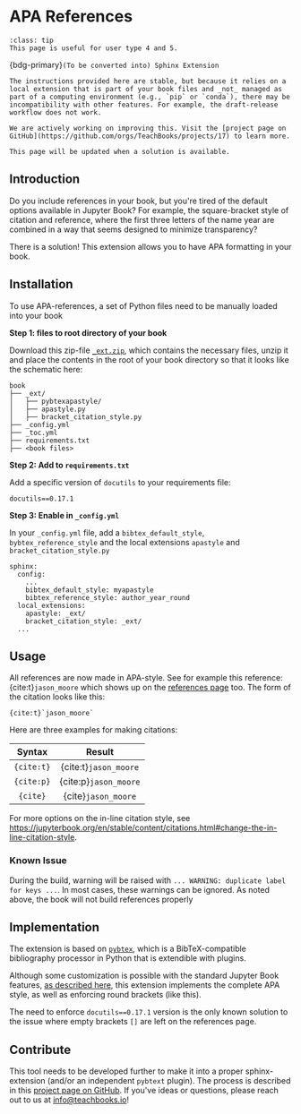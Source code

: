 # APA References

```{admonition} User types
:class: tip
This page is useful for user type 4 and 5.
```

{bdg-primary}`(To be converted into) Sphinx Extension`

```{warning}
The instructions provided here are stable, but because it relies on a local extension that is part of your book files and _not_ managed as part of a computing environment (e.g., `pip` or `conda`), there may be incompatibility with other features. For example, the draft-release workflow does not work.

We are actively working on improving this. Visit the [project page on GitHub](https://github.com/orgs/TeachBooks/projects/17) to learn more.

This page will be updated when a solution is available.
```

## Introduction

Do you include references in your book, but you're tired of the default options available in Jupyter Book? For example, the square-bracket style of citation and reference, where the first three letters of the name year are combined in a way that seems designed to minimize transparency?

There is a solution! This extension allows you to have APA formatting in your book.

## Installation
To use APA-references, a set of Python files need to be manually loaded into your book

**Step 1: files to root directory of your book**

Download this zip-file [`_ext.zip`](_ext.zip), which contains the necessary files, unzip it and place the contents in the root of your book directory so that it looks like the schematic here:

```
book
├── _ext/
│   ├── pybtexapastyle/
│   ├── apastyle.py
│   ├── bracket_citation_style.py
├── _config.yml
├── _toc.yml
├── requirements.txt
├── <book files>
```

**Step 2: Add to `requirements.txt`**

Add a specific version of `docutils` to your requirements file:
```
docutils==0.17.1
```

**Step 3: Enable in `_config.yml`**

In your `_config.yml` file, add a `bibtex_default_style`, `bybtex_reference_style` and the local extensions `apastyle` and `bracket_citation_style.py`
```
sphinx:
  config:
    ...
    bibtex_default_style: myapastyle
    bibtex_reference_style: author_year_round
  local_extensions:
    apastyle: _ext/
    bracket_citation_style: _ext/
  ...
```

## Usage

All references are now made in APA-style. See for example this reference: {cite:t}`jason_moore` which shows up on the [references page](../references.md) too. The form of the citation looks like this:

```
{cite:t}`jason_moore`
```

Here are three examples for making citations:

| Syntax | Result |
| :---: | :---: |
|`{cite:t}` | {cite:t}`jason_moore` |
|`{cite:p}`| {cite:p}`jason_moore` |
|`{cite}`| {cite}`jason_moore` |

For more options on the in-line citation style, see https://jupyterbook.org/en/stable/content/citations.html#change-the-in-line-citation-style.

### Known Issue

During the build, warning will be raised with `... WARNING: duplicate label for keys ...`. In most cases, these warnings can be ignored. As noted above, the book will not build references properly 

## Implementation

The extension is based on [`pybtex`](https://pybtex.org/), which is a BibTeX-compatible bibliography processor in Python that is extendible with plugins. 

Although some customization is possible with the standard Jupyter Book features, [as described here](https://jupyterbook.org/en/stable/content/citations.html#change-the-in-line-citation-style), this extension implements the complete APA style, as well as enforcing round brackets (like this).

The need to enforce `docutils==0.17.1` version is the only known solution to the issue where empty brackets `[]` are left on the references page.

## Contribute

This tool needs to be developed further to make it into a proper sphinx-extension (and/or an independent `pybtext` plugin). The process is described in this [project page on GitHub](https://github.com/orgs/TeachBooks/projects/17). If you've ideas or questions, please reach out to us at info@teachbooks.io!